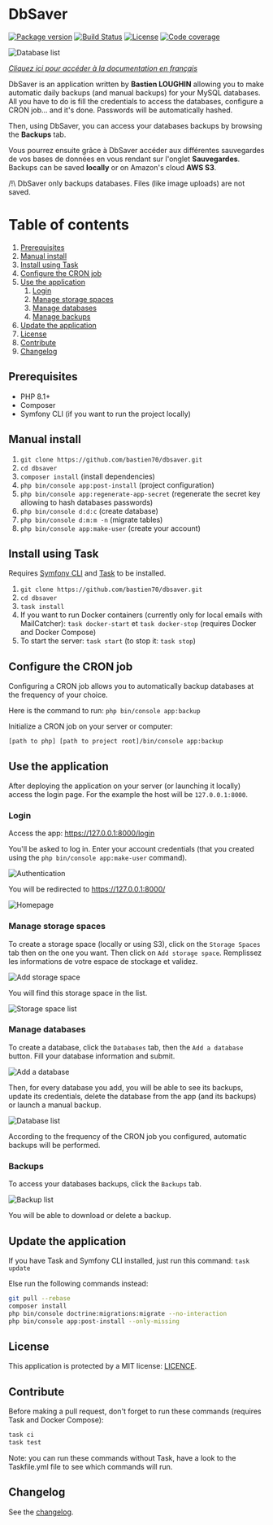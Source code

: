 # DbSaver

[![Package version](https://img.shields.io/github/v/release/bastien70/dbsaver.svg?style=flat-square)](https://github.com/bastien70/dbsaver/releases)
[![Build Status](https://img.shields.io/github/workflow/status/bastien70/dbsaver/Continuous%20Integration/main?style=flat-square)](https://github.com/bastien70/dbsaver/actions?query=workflow%3A"Continuous+Integration"+branch%3Amain)
[![License](https://img.shields.io/badge/license-MIT-red.svg?style=flat-square)](LICENSE)
[![Code coverage](https://img.shields.io/codecov/c/github/bastien70/dbsaver?style=flat-square)](https://codecov.io/gh/bastien70/dbsaver/branch/main)

![Database list](images/database-list-en.png?raw=true)

*[Cliquez ici pour accéder à la documentation en français](french.md)*

DbSaver is an application written by **Bastien LOUGHIN** allowing you to make automatic daily backups (and manual backups) for your MySQL databases.
All you have to do is fill the credentials to access the databases, configure a CRON job... and it's done.
Passwords will be automatically hashed.

Then, using DbSaver, you can access your databases backups by browsing the **Backups** tab.

Vous pourrez ensuite grâce à DbSaver accéder aux différentes sauvegardes de vos bases de données en vous rendant sur l'onglet **Sauvegardes**.
Backups can be saved **locally** or on Amazon's cloud **AWS S3**.

/!\ DbSaver only backups databases. Files (like image uploads) are not saved.

# Table of contents

1. [Prerequisites](#prerequisites)
1. [Manual install](#manual-install)
1. [Install using Task](#task-install)
1. [Configure the CRON job](#cron)
1. [Use the application](#use-app)
   1. [Login](#login)
   1. [Manage storage spaces](#storage-spaces)
   1. [Manage databases](#databases)
   1. [Manage backups](#backups)
1. [Update the application](#update-app)
1. [License](#license)
1. [Contribute](#contribute)
1. [Changelog](#changelog)
    
    
## Prerequisites <a name="prerequisites"></a>

* PHP 8.1+
* Composer
* Symfony CLI (if you want to run the project locally)

## Manual install <a name="manual-install"></a>

1. `git clone https://github.com/bastien70/dbsaver.git`
1. `cd dbsaver`
1. `composer install` (install dependencies)
1. `php bin/console app:post-install` (project configuration)
1. `php bin/console app:regenerate-app-secret` (regenerate the secret key allowing to hash databases passwords)
1. `php bin/console d:d:c` (create database)
1. `php bin/console d:m:m -n` (migrate tables)
1. `php bin/console app:make-user` (create your account)

## Install using Task <a name="task-install"></a>

Requires [Symfony CLI](https://symfony.com/download) and [Task](https://taskfile.dev/) to be installed.

1. `git clone https://github.com/bastien70/dbsaver.git`
1. `cd dbsaver`
1. `task install`
1. If you want to run Docker containers (currently only for local emails with MailCatcher): `task docker-start` et `task docker-stop` (requires Docker and Docker Compose)
1. To start the server: `task start` (to stop it: `task stop`)

## Configure the CRON job <a name="cron"></a>

Configuring a CRON job allows you to automatically backup databases at the frequency of your choice.

Here is the command to run: `php bin/console app:backup`

Initialize a CRON job on your server or computer:

`[path to php] [path to project root]/bin/console app:backup`

## Use the application <a name="use-app"></a>

After deploying the application on your server (or launching it locally) access the login page.
For the example the host will be `127.0.0.1:8000`.

### Login <a name="login"></a>

Access the app: https://127.0.0.1:8000/login

You'll be asked to log in. Enter your account credentials (that you created using the `php bin/console app:make-user` command).

![Authentication](images/login-en.png?raw=true)

You will be redirected to https://127.0.0.1:8000/

![Homepage](images/home-en.png?raw=true)

### Manage storage spaces <a name="storage-spaces"></a>

To create a storage space (locally or using S3), click on the `Storage Spaces` tab then on the one you want. Then click on `Add storage space`.
Remplissez les informations de votre espace de stockage et validez.

![Add storage space](images/adapter-create-en.png?raw=true)

You will find this storage space in the list.

![Storage space list](images/adapter-list-en.png?raw=true)

### Manage databases <a name="databases"></a>

To create a database, click the `Databases` tab, then the `Add a database` button.
Fill your database information and submit.

![Add a database](images/database-create-en.png?raw=true)

Then, for every database you add, you will be able to see its backups, update its credentials, delete the database from the app (and its backups) or launch a manual backup.

![Database list](images/database-list-en.png?raw=true)

According to the frequency of the CRON job you configured, automatic backups will be performed.

### Backups <a name="backups"></a>

To access your databases backups, click the `Backups` tab.

![Backup list](images/backup-list-en.png?raw=true)

You will be able to download or delete a backup.

## Update the application <a name="update-app"></a>

If you have Task and Symfony CLI installed, just run this command: `task update`

Else run the following commands instead:

```bash
git pull --rebase
composer install
php bin/console doctrine:migrations:migrate --no-interaction
php bin/console app:post-install --only-missing
```

## License <a name="license"></a>

This application is protected by a MIT license: [LICENCE](../LICENSE).

## Contribute <a name="contribute"></a>

Before making a pull request, don't forget to run these commands (requires Task and Docker Compose):

```bash
task ci
task test
```

Note: you can run these commands without Task, have a look to the Taskfile.yml file to see which commands will run.

## Changelog <a name="changelog"></a>

See the [changelog](../CHANGELOG.md).
